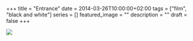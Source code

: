 +++
title =  "Entrance"
date = 2014-03-26T10:00:00+02:00
tags = ["film", "black and white"]
series = []
featured_image = ""
description = ""
draft = false
+++

![](/img/2016andBefore/Entrance.jpg)